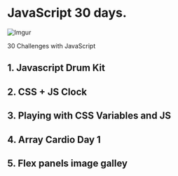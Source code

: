 # JavaScript 30 days.

![Imgur](https://i.imgur.com/Jjecbr4.png)

30 Challenges with JavaScript 

## 1. Javascript Drum Kit
## 2. CSS + JS Clock
## 3. Playing with CSS Variables and JS
## 4. Array Cardio Day 1
## 5. Flex panels image galley
 
